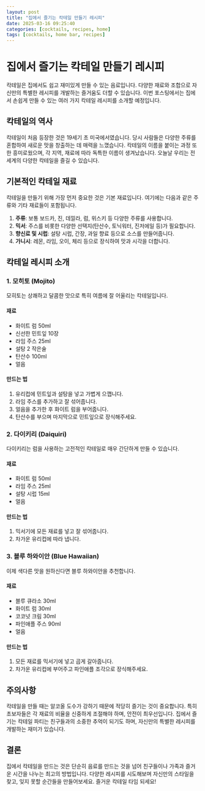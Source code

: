 ```yaml
---
layout: post
title: "집에서 즐기는 칵테일 만들기 레시피"
date: 2025-03-16 09:25:40
categories: [cocktails, recipes, home]
tags: [cocktails, home bar, recipes]
---
```


# 집에서 즐기는 칵테일 만들기 레시피

칵테일은 집에서도 쉽고 재미있게 만들 수 있는 음료입니다. 다양한 재료와 조합으로 자신만의 특별한 레시피를 개발하는 즐거움도 더할 수 있습니다. 이번 포스팅에서는 집에서 손쉽게 만들 수 있는 여러 가지 칵테일 레시피를 소개할 예정입니다.

## 칵테일의 역사

칵테일이 처음 등장한 것은 19세기 초 미국에서였습니다. 당시 사람들은 다양한 주류를 혼합하여 새로운 맛을 창출하는 데 매력을 느꼈습니다. 칵테일의 이름을 붙이는 과정 또한 흥미로웠으며, 각 지역, 재료에 따라 독특한 이름이 생겨났습니다. 오늘날 우리는 전 세계의 다양한 칵테일을 즐길 수 있습니다.

## 기본적인 칵테일 재료

칵테일을 만들기 위해 가장 먼저 중요한 것은 기본 재료입니다. 여기에는 다음과 같은 주류와 기타 재료들이 포함됩니다.

1. **주류**: 보통 보드카, 진, 데낄라, 럼, 위스키 등 다양한 주류를 사용합니다.
2. **믹서**: 주스를 비롯한 다양한 선택지(탄산수, 토닉워터, 진저에일 등)가 필요합니다.
3. **향신료 및 시럽**: 설탕 시럽, 간장, 과일 향료 등으로 소스를 만들어줍니다.
4. **가니시**: 레몬, 라임, 오이, 체리 등으로 장식하여 맛과 시각을 더합니다.

## 칵테일 레시피 소개

### 1. 모히토 (Mojito)

모히토는 상쾌하고 달콤한 맛으로 특히 여름에 잘 어울리는 칵테일입니다. 

#### 재료
- 화이트 럼 50ml  
- 신선한 민트잎 10장  
- 라임 주스 25ml  
- 설탕 2 작은술  
- 탄산수 100ml  
- 얼음

#### 만드는 법
1. 유리컵에 민트잎과 설탕을 넣고 가볍게 으깹니다.
2. 라임 주스를 추가하고 잘 섞어줍니다.
3. 얼음을 추가한 후 화이트 럼을 부어줍니다.
4. 탄산수를 부으며 마지막으로 민트잎으로 장식해주세요.

### 2. 다이키리 (Daiquiri)

다이키리는 럼을 사용하는 고전적인 칵테일로 매우 간단하게 만들 수 있습니다. 

#### 재료
- 화이트 럼 50ml  
- 라임 주스 25ml  
- 설탕 시럽 15ml  
- 얼음

#### 만드는 법
1. 믹서기에 모든 재료를 넣고 잘 섞어줍니다.
2. 차가운 유리컵에 따라 냅니다.

### 3. 블루 하와이안 (Blue Hawaiian)

이제 색다른 맛을 원하신다면 블루 하와이안을 추천합니다. 

#### 재료
- 블루 큐라소 30ml  
- 화이트 럼 30ml  
- 코코넛 크림 30ml  
- 파인애플 주스 90ml  
- 얼음

#### 만드는 법
1. 모든 재료를 믹서기에 넣고 곱게 갈아줍니다.
2. 차가운 유리컵에 부어주고 파인애플 조각으로 장식해주세요.

## 주의사항

칵테일을 만들 때는 알코올 도수가 강하기 때문에 적당히 즐기는 것이 중요합니다. 특히 초보자들은 각 재료의 비율을 신중하게 조절해야 하며, 안전이 최우선입니다. 집에서 즐기는 칵테일 파티는 친구들과의 소중한 추억이 되기도 하며, 자신만의 특별한 레시피를 개발하는 재미가 있습니다.

## 결론

집에서 칵테일을 만드는 것은 단순히 음료를 만드는 것을 넘어 친구들이나 가족과 즐거운 시간을 나누는 최고의 방법입니다. 다양한 레시피를 시도해보며 자신만의 스타일을 찾고, 잊지 못할 순간들을 만들어보세요. 즐거운 칵테일 타임 되세요!